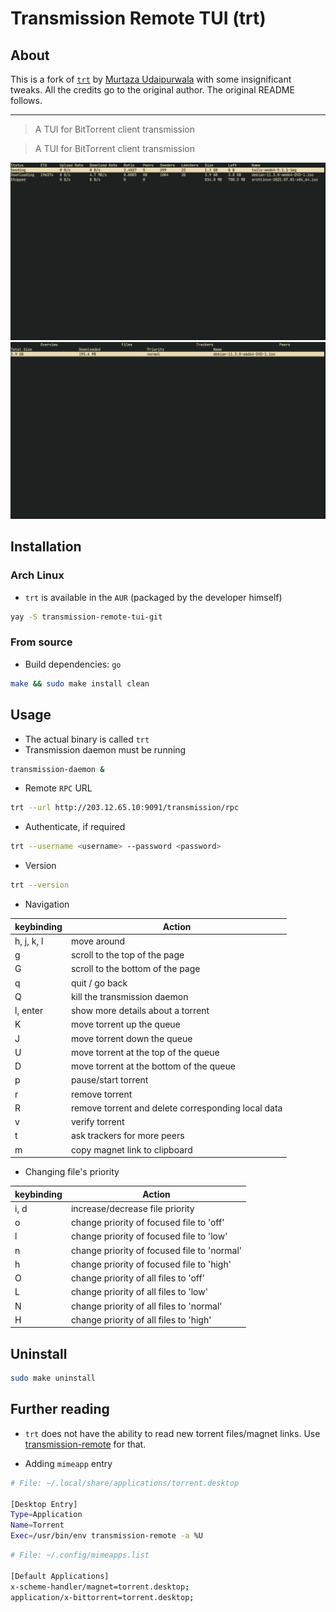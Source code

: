 # Transmission Remote TUI (trt)


## About

This is a fork of [`trt`](https://github.com/murtaza-u/transmission-remote-tui) by [Murtaza Udaipurwala](https://github.com/murtaza-u/transmission-remote-tui) with some insignificant tweaks. All the credits go to the original author. The original README follows.

<hr>

> A TUI for BitTorrent client transmission

> A TUI for BitTorrent client transmission

![torrent list](./look/torrents.jpg)
![files](./look/details.jpg)

## Installation

### Arch Linux

* `trt` is available in the `AUR` (packaged by the developer himself)

```bash
yay -S transmission-remote-tui-git
```

### From source

* Build dependencies: `go`

```bash
make && sudo make install clean
```

## Usage

* The actual binary is called `trt`
* Transmission daemon must be running

```bash
transmission-daemon &
```

* Remote `RPC` URL

```bash
trt --url http://203.12.65.10:9091/transmission/rpc
```

* Authenticate, if required

```bash
trt --username <username> --password <password>
```

* Version

```bash
trt --version
```

* Navigation

| keybinding | Action                                             |
|------------|----------------------------------------------------|
| h, j, k, l | move around                                        |
| g          | scroll to the top of the page                      |
| G          | scroll to the bottom of the page                   |
| q          | quit / go back                                     |
| Q          | kill the transmission daemon                       |
| l, enter   | show more details about a torrent                  |
| K          | move torrent up the queue                          |
| J          | move torrent down the queue                        |
| U          | move torrent at the top of the queue               |
| D          | move torrent at the bottom of the queue            |
| p          | pause/start torrent                                |
| r          | remove torrent                                     |
| R          | remove torrent and delete corresponding local data |
| v          | verify torrent                                     |
| t          | ask trackers for more peers                        |
| m          | copy magnet link to clipboard                      |

* Changing file's priority

| keybinding | Action                                      |
|------------|---------------------------------------------|
| i, d       | increase/decrease file priority             |
| o          | change priority of focused file to 'off'    |
| l          | change priority of focused file to 'low'    |
| n          | change priority of focused file to 'normal' |
| h          | change priority of focused file to 'high'   |
| O          | change priority of all files to 'off'       |
| L          | change priority of all files to 'low'       |
| N          | change priority of all files to 'normal'    |
| H          | change priority of all files to 'high'      |

## Uninstall

```bash
sudo make uninstall
```

## Further reading

* `trt` does not have the ability to read new torrent files/magnet links.
  Use [transmission-remote](https://linux.die.net/man/1/transmission-remote)
  for that.

* Adding `mimeapp` entry

```bash
# File: ~/.local/share/applications/torrent.desktop

[Desktop Entry]
Type=Application
Name=Torrent
Exec=/usr/bin/env transmission-remote -a %U
```

```bash
# File: ~/.config/mimeapps.list

[Default Applications]
x-scheme-handler/magnet=torrent.desktop;
application/x-bittorrent=torrent.desktop;
```
